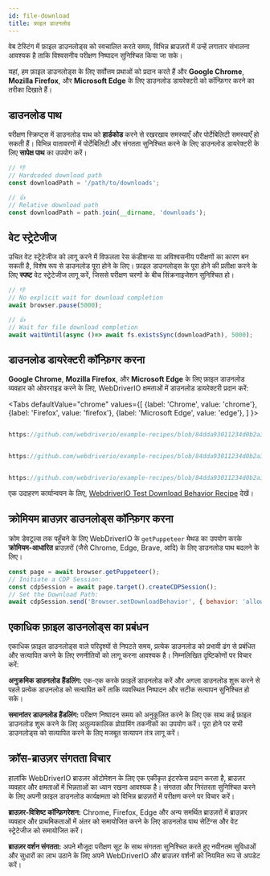 ```yaml
---
id: file-download
title: फ़ाइल डाउनलोड
---
```


वेब टेस्टिंग में फ़ाइल डाउनलोड्स को स्वचालित करते समय, विभिन्न ब्राउज़रों में उन्हें लगातार संभालना आवश्यक है ताकि विश्वसनीय परीक्षण निष्पादन सुनिश्चित किया जा सके।

यहां, हम फ़ाइल डाउनलोड्स के लिए सर्वोत्तम प्रथाओं को प्रदान करते हैं और **Google Chrome**, **Mozilla Firefox**, और **Microsoft Edge** के लिए डाउनलोड डायरेक्टरी को कॉन्फ़िगर करने का तरीका दिखाते हैं।

## डाउनलोड पाथ

परीक्षण स्क्रिप्ट्स में डाउनलोड पाथ को **हार्डकोड** करने से रखरखाव समस्याएँ और पोर्टेबिलिटी समस्याएँ हो सकती हैं। विभिन्न वातावरणों में पोर्टेबिलिटी और संगतता सुनिश्चित करने के लिए डाउनलोड डायरेक्टरी के लिए **सापेक्ष पाथ** का उपयोग करें।

```javascript
// 👎
// Hardcoded download path
const downloadPath = '/path/to/downloads';

// 👍
// Relative download path
const downloadPath = path.join(__dirname, 'downloads');
```

## वेट स्ट्रेटेजीज

उचित वेट स्ट्रेटेजीज को लागू करने में विफलता रेस कंडीशन्स या अविश्वसनीय परीक्षणों का कारण बन सकती है, विशेष रूप से डाउनलोड पूरा होने के लिए। फ़ाइल डाउनलोड्स के पूरा होने की प्रतीक्षा करने के लिए **स्पष्ट** वेट स्ट्रेटेजीज लागू करें, जिससे परीक्षण चरणों के बीच सिंक्रनाइजेशन सुनिश्चित हो।

```javascript
// 👎
// No explicit wait for download completion
await browser.pause(5000);

// 👍
// Wait for file download completion
await waitUntil(async ()=> await fs.existsSync(downloadPath), 5000);
```

## डाउनलोड डायरेक्टरी कॉन्फ़िगर करना

**Google Chrome**, **Mozilla Firefox**, और **Microsoft Edge** के लिए फ़ाइल डाउनलोड व्यवहार को ओवरराइड करने के लिए, WebDriverIO क्षमताओं में डाउनलोड डायरेक्टरी प्रदान करें:

<Tabs
defaultValue="chrome"
values={[
{label: 'Chrome', value: 'chrome'},
{label: 'Firefox', value: 'firefox'},
{label: 'Microsoft Edge', value: 'edge'},
]
}>

<TabItem value='chrome'>

```javascript reference title="wdio.conf.js"

https://github.com/webdriverio/example-recipes/blob/84dda93011234d0b2a34ee0cfb3cdfa2a06136a5/testDownloadBehavior/wdio.conf.js#L8-L16

```

</TabItem>

<TabItem value='firefox'>

```javascript reference title="wdio.conf.js"

https://github.com/webdriverio/example-recipes/blob/84dda93011234d0b2a34ee0cfb3cdfa2a06136a5/testDownloadBehavior/wdio.conf.js#L20-L32

```

</TabItem>

<TabItem value='edge'>

```javascript reference title="wdio.conf.js"

https://github.com/webdriverio/example-recipes/blob/84dda93011234d0b2a34ee0cfb3cdfa2a06136a5/testDownloadBehavior/wdio.conf.js#L36-L44

```

</TabItem>

</Tabs>

एक उदाहरण कार्यान्वयन के लिए, [WebdriverIO Test Download Behavior Recipe](https://github.com/webdriverio/example-recipes/tree/main/testDownloadBehavior) देखें।

## क्रोमियम ब्राउज़र डाउनलोड्स कॉन्फ़िगर करना

क्रोम डेवटूल्स तक पहुँचने के लिए WebDriverIO के `getPuppeteer` मेथड का उपयोग करके __क्रोमियम-आधारित__ ब्राउज़रों (जैसे Chrome, Edge, Brave, आदि) के लिए डाउनलोड पाथ बदलने के लिए।

```javascript
const page = await browser.getPuppeteer();
// Initiate a CDP Session:
const cdpSession = await page.target().createCDPSession();
// Set the Download Path:
await cdpSession.send('Browser.setDownloadBehavior', { behavior: 'allow', downloadPath: downloadPath });
```

## एकाधिक फ़ाइल डाउनलोड्स का प्रबंधन

एकाधिक फ़ाइल डाउनलोड्स वाले परिदृश्यों से निपटते समय, प्रत्येक डाउनलोड को प्रभावी ढंग से प्रबंधित और सत्यापित करने के लिए रणनीतियों को लागू करना आवश्यक है। निम्नलिखित दृष्टिकोणों पर विचार करें:

__अनुक्रमिक डाउनलोड हैंडलिंग:__ एक-एक करके फ़ाइलें डाउनलोड करें और अगला डाउनलोड शुरू करने से पहले प्रत्येक डाउनलोड को सत्यापित करें ताकि व्यवस्थित निष्पादन और सटीक सत्यापन सुनिश्चित हो सके।

__समानांतर डाउनलोड हैंडलिंग:__ परीक्षण निष्पादन समय को अनुकूलित करने के लिए एक साथ कई फ़ाइल डाउनलोड शुरू करने के लिए अतुल्यकालिक प्रोग्रामिंग तकनीकों का उपयोग करें। पूरा होने पर सभी डाउनलोड्स को सत्यापित करने के लिए मजबूत सत्यापन तंत्र लागू करें।

## क्रॉस-ब्राउज़र संगतता विचार

हालांकि WebDriverIO ब्राउज़र ऑटोमेशन के लिए एक एकीकृत इंटरफेस प्रदान करता है, ब्राउज़र व्यवहार और क्षमताओं में भिन्नताओं का ध्यान रखना आवश्यक है। संगतता और निरंतरता सुनिश्चित करने के लिए अपनी फ़ाइल डाउनलोड कार्यक्षमता को विभिन्न ब्राउज़रों में परीक्षण करने पर विचार करें।

__ब्राउज़र-विशिष्ट कॉन्फ़िगरेशन:__ Chrome, Firefox, Edge और अन्य समर्थित ब्राउज़रों में ब्राउज़र व्यवहार और प्राथमिकताओं में अंतर को समायोजित करने के लिए डाउनलोड पाथ सेटिंग्स और वेट स्ट्रेटेजीज को समायोजित करें।

__ब्राउज़र वर्शन संगतता:__ अपने मौजूदा परीक्षण सूट के साथ संगतता सुनिश्चित करते हुए नवीनतम सुविधाओं और सुधारों का लाभ उठाने के लिए अपने WebDriverIO और ब्राउज़र वर्शनों को नियमित रूप से अपडेट करें।
